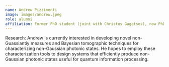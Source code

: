 ```yaml
---
name: Andrew Pizzimenti
image: images/andrew.jpeg
role: alumni
affiliation: Former PhD student (joint with Christos Gagatsos), now PhD student at University of Arizona (with Daniel Soh)
---
```


Research: Andrew is currently interested in developing novel non-Guassiantiy measures and Bayesian tomographic techniques for characterizing non-Gaussian photonic states. He hopes to employ these characterization tools to design systems that efficiently produce non-Gaussian photonic states useful for quantum information processing.